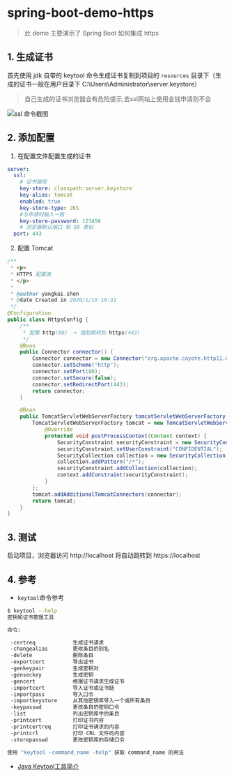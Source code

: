 # spring-boot-demo-https

> 此 demo 主要演示了 Spring Boot 如何集成 https

## 1. 生成证书

首先使用 jdk 自带的 keytool 命令生成证书复制到项目的 `resources` 目录下（生成的证书一般在用户目录下 C:\Users\Administrator\server.keystore）

> 自己生成的证书浏览器会有危险提示,去ssl网站上使用金钱申请则不会

![ssl 命令截图](ssl.png)

## 2. 添加配置

1. 在配置文件配置生成的证书

```yaml
server:
  ssl:
    # 证书路径
    key-store: classpath:server.keystore
    key-alias: tomcat
    enabled: true
    key-store-type: JKS
    #与申请时输入一致
    key-store-password: 123456
    # 浏览器默认端口 和 80 类似
  port: 443
```

2. 配置 Tomcat

```java
/**
 * <p>
 * HTTPS 配置类
 * </p>
 *
 * @author yangkai.shen
 * @date Created in 2020/1/19 10:31
 */
@Configuration
public class HttpsConfig {
    /**
     * 配置 http(80) -> 强制跳转到 https(443)
     */
    @Bean
    public Connector connector() {
        Connector connector = new Connector("org.apache.coyote.http11.Http11NioProtocol");
        connector.setScheme("http");
        connector.setPort(80);
        connector.setSecure(false);
        connector.setRedirectPort(443);
        return connector;
    }

    @Bean
    public TomcatServletWebServerFactory tomcatServletWebServerFactory(Connector connector) {
        TomcatServletWebServerFactory tomcat = new TomcatServletWebServerFactory() {
            @Override
            protected void postProcessContext(Context context) {
                SecurityConstraint securityConstraint = new SecurityConstraint();
                securityConstraint.setUserConstraint("CONFIDENTIAL");
                SecurityCollection collection = new SecurityCollection();
                collection.addPattern("/*");
                securityConstraint.addCollection(collection);
                context.addConstraint(securityConstraint);
            }
        };
        tomcat.addAdditionalTomcatConnectors(connector);
        return tomcat;
    }
}
```

## 3. 测试

启动项目，浏览器访问 http://localhost 将自动跳转到 https://localhost

## 4. 参考

- `keytool`命令参考

```bash
$ keytool --help
密钥和证书管理工具

命令:

 -certreq            生成证书请求
 -changealias        更改条目的别名
 -delete             删除条目
 -exportcert         导出证书
 -genkeypair         生成密钥对
 -genseckey          生成密钥
 -gencert            根据证书请求生成证书
 -importcert         导入证书或证书链
 -importpass         导入口令
 -importkeystore     从其他密钥库导入一个或所有条目
 -keypasswd          更改条目的密钥口令
 -list               列出密钥库中的条目
 -printcert          打印证书内容
 -printcertreq       打印证书请求的内容
 -printcrl           打印 CRL 文件的内容
 -storepasswd        更改密钥库的存储口令

使用 "keytool -command_name -help" 获取 command_name 的用法
```

- [Java Keytool工具简介](https://blog.csdn.net/liumiaocn/article/details/61921014)
